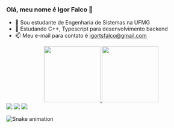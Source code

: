 ### Olá, meu nome é Igor Falco 👋



- 🌱 Sou estudante de Engenharia de Sistemas na UFMG
- 📖 Estudando C++, Typescript para desenvolvimento backend
- 📫 Meu e-mail para contato é igortsfalco@gmail.com

<div align="center">
  <a href="https://github.com/IgorFalco">
  <img height="150em" src="https://github-readme-stats.vercel.app/api?username=IgorFalco&show_icons=true&theme=dark&include_all_commits=true&count_private=true"/>
  <img height="150em" src="https://github-readme-stats.vercel.app/api/top-langs/?username=IgorFalco&layout=compact&langs_count=7&theme=dark"/>
</div>
  
  <div> 
  <a href="https://instagram.com/igorfalco" target="_blank"><img src="https://img.shields.io/badge/-Instagram-%23E4405F?style=for-the-badge&logo=instagram&logoColor=white" target="_blank"></a>
  <a href = "mailto:igortsfalco@gmail.com"><img src="https://img.shields.io/badge/-Gmail-%23333?style=for-the-badge&logo=gmail&logoColor=white" target="_blank"></a>
  <a href="https://www.linkedin.com/in/igor-falco-a4636b226/" target="_blank"><img src="https://img.shields.io/badge/-LinkedIn-%230077B5?style=for-the-badge&logo=linkedin&logoColor=white" target="_blank"></a> 
</div>
 
  ![Snake animation](https://github.com/IgorFalco/IgorFalco/blob/output/github-contribution-grid-snake.svg)
